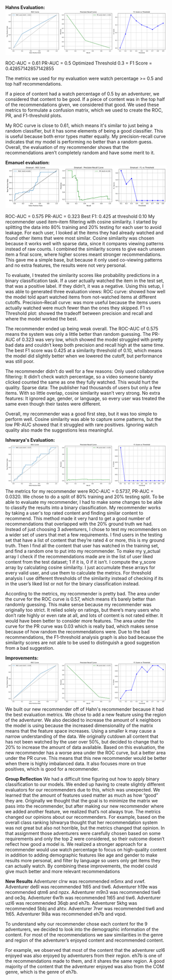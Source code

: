**Hahns Evaluation:**
![Hahn's metrics](hahns_evaluation.png)

ROC-AUC = 0.61
PR-AUC = 0.5
Optimized Threshold 0.3 =
F1 Score = 0.42857142857142855

The metrics we used for my evaluation were watch percentage >= 0.5 and top half recommendations.

If a piece of content had a watch percentage of 0.5 by an adventurer, we considered that content to be good. If a piece of content was in the top half of the recommendations given, we considered that good. We used these metrics to formulate a confusion matrix, which we used to create the ROC, PR, and F1-threshold plots.

My ROC curve is close to 0.61, which means it's similar to just being a random classifier, but it has some elements of being a good classifier. This is useful because both error types matter equally. My precision-recall curve indicates that my model is performing no better than a random guess. Overall, the evaluation of my recommender shows that the recommendations aren’t completely random and have some merit to it.

**Emanuel evaluation:**
![Emanuel's metrics](emanuel_evaluation.png)

ROC-AUC = 0.575
PR-AUC = 0.323
Best F1: 0.425 at threshold 0.10
My recommender used item–item filtering with cosine similarity. I started by splitting the data into 80% training and 20% testing for each user to avoid leakage. For each user, I looked at the items they had already watched and found other items that were most similar. Cosine similarity was chosen because it works well with sparse data, since it compares viewing patterns instead of raw counts. I combined the similarity scores to give each unseen item a final score, where higher scores meant stronger recommendations. This gave me a simple base, but because it only used co-viewing patterns and no extra features, the results were not very personal.

To evaluate, I treated the similarity scores like probability predictions in a binary classification task. If a user actually watched the item in the test set, that was a positive label. If they didn’t, it was a negative. Using this setup, I was able to generated three evaluation views:
ROC curve: showed how well the model told apart watched items from not-watched items at different cutoffs.
Precision–Recall curve: was more useful because the items users actually watched were much fewer than the ones they skipped.
F1 vs Threshold plot: showed the tradeoff between precision and recall and where the model worked the best.

The recommender ended up being weak overall. The ROC-AUC of 0.575 means the system was only a little better than random guessing. The PR-AUC of 0.323 was very low, which showed the model struggled with pretty bad data and couldn’t keep both precision and recall high at the same time. The best F1 score was 0.425 at a similarity threshold of 0.10, which means the model did slightly better when we lowered the cutoff, but performance was still poor.

The recommender didn’t do well for a few reasons:
Only used collaborative filtering: It didn’t check watch percentage, so a video someone barely clicked counted the same as one they fully watched. This would hurt the quality.
Sparse data: The publisher had thousands of users but only a few items. With so little overlap, cosine similarity wasn’t very strong.
No extra features: It ignored age, gender, or language, so every user was treated the same even though their tastes were different.

Overall, my recommender was a good first step, but it was too simple to perform well. Cosine similarity was able to capture some patterns, but the low PR-AUC showed that it struggled with rare positives. Ignoring watch quality also made the suggestions less meaningful.

**Ishwarya's Evaluation:**
![Ishwarya's metrics](ishwarya_evaluation.png)
The metrics for my recommender were ROC-AUC = 0.5737, PR-AUC = 0.0320.
We chose to do a split of 80% training and 20% testing split.
To be able to evaluate my recommender, I had to make some changes to be able to classify the results into a binary classification. My recommender works by taking a user's top rated content and finding similar content to recommend. This method made it very hard to get a good number of recommendations that overlapped with the 20% ground truth we had. Instead of just choosing 3 adventurers, I chose to test my recommenders on a wider set of users that met a few requirements. I find users in the testing set that have a list of content that they’re rated 4 or more, this is my ground truth. Then I find all the content that user has watched in the training set, and find a random one to put into my recommender. To make my y_actual array I check if the recommendations made are in the list of user liked content from the test dataset; 1 if it is, 0 if it isn’t. I compute the y_score array by calculating cosine similarity. I just accumulate these arrays for every valid user, and use them to calculate the metrics. For threshold analysis I use different thresholds of the similarity instead of checking if its in the user’s liked list or not for the binary classification instead.

According to the metrics, my recommender is pretty bad. The area under the curve for the ROC curve is 0.57, which means it’s barely better than randomly guessing. This make sense because my recommender was originally too strict. It relied solely on ratings, but there’s many users who don’t rate highly or even rate at all, and lots of content is not rated either. It would have been better to consider more features. The area under the curve for the PR curve was 0.03 which is really bad, which makes sense because of how random the recommendations were. Due to the bad recommendations, the F1-threshold analysis graph is also bad because the similarity scores are not able to be used to distinguish a good suggestion from a bad suggestion.

**Improvements:**
![New Metrics](evaluation.png)
We built our new recommender off of Hahn's recommender because it had the best evaluation metrics. We chose to add a new feature using the region of the adventurer. We also decided to increase the amount of k neighbors the model is using because the increased dimensionality of the matrix means that the feature space increases. Using a smaller k may cause a narrow understanding of the data. We originally cutdown all content that has not been watched by the user over 50%, but decided to change that to 20% to increase the amount of data available. Based on this evaluation, the new recommender has a worse area under the ROC curve, but a better area under the PR curve. This means that this new recommender would be better when there is highly imbalanced data. It also focuses more on true positives, which is good for a recommender.

**Group Reflection**
We had a difficult time figuring out how to apply binary classification to our models. We ended up having to create slightly different evaluators for our recommenders due to this, which was unexpected. We learned that the amount of features used matter as much as how “good” they are. Originally we thought that the goal is to minimize the matrix we pass into the recommender, but after making our new recommender where we added another feature, we realized that’s not always true. The metrics changed our opinions about our recommenders. For example, based on the overall class ranking Ishwarya thought that her recommendation system was not great but also not horrible, but the metrics changed that opinion. In that assignment those adventurers were carefully chosen based on some requirements and only the top 2 were considered, so their outcome doesn’t reflect how good a model is. We realized a stronger approach for a recommender would use watch percentage to focus on high-quality content in addition to adding demographic features like age and gender to make results more personal, and filter by language so users only get items they can actually watch. By combining these improvements, the model could give much better and more relevant recommendations

**New Results**
Adventurer clrw was recommended m5mx and xvwf. Adventurer de6l was recommended 1t65 and tiw6. Adventurer h19e was recommended qtm6 and npzx. Adventurer m9n3 was recommended tiw6 and oe3q. Adventurer 6w1h was recommended 1t65 and tiw6. Adventurer uzl6 was recommended 36qb and eh7b. Adventurer 5khg was recommended 5bbj and ahtv.
Adventurer 7rwr was recommended tiw6 and 1t65. Adventurer 9i8a was recommended eh7b and vqod.

To understand why our recommender chose each content for the 9 adventurers, we decided to look into the demographic information of the content. For most of the recommendations we saw similarities in the genre and region of the adventurer’s enjoyed content and recommended content.

For example, we observed that most of the content that the adventurer uzl6 enjoyed was also enjoyed by adventurers from their region. eh7b is one of the recommendations made to them, and it shares the same region. A good majority of the content that the adventurer enjoyed was also from the COM genre, which is the genre of eh7b.
